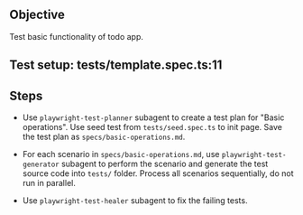 ## Objective
Test basic functionality of todo app.

## Test setup: tests/template.spec.ts:11

## Steps
- Use `playwright-test-planner` subagent to create a test plan for "Basic operations".
  Use seed test from `tests/seed.spec.ts` to init page. Save the test plan as `specs/basic-operations.md`.

- For each scenario in `specs/basic-operations.md`, use `playwright-test-generator`
  subagent to perform the scenario and generate the test source code into `tests/` folder.
  Process all scenarios sequentially, do not run in parallel.

- Use `playwright-test-healer` subagent to fix the failing tests.
